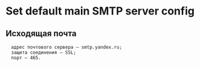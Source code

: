 # Set default main SMTP server config

## Исходящая почта

      адрес почтового сервера — smtp.yandex.ru;
      защита соединения — SSL;
      порт — 465.
